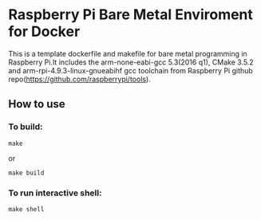 # Raspberry Pi Bare Metal Enviroment for Docker

This is a template dockerfile and makefile for bare metal programming in Raspberry Pi.It includes the arm-none-eabi-gcc 5.3(2016 q1), CMake 3.5.2 and arm-rpi-4.9.3-linux-gnueabihf gcc toolchain from Raspberry Pi github repo(https://github.com/raspberrypi/tools).

## How to use
### To build:
```
make
```
or
```
make build
```

### To run interactive shell:
```
make shell
```

